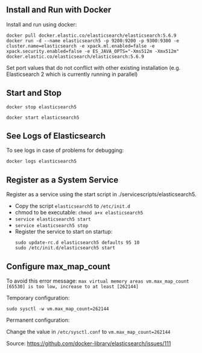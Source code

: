 ## Install and Run with Docker

Install and run using docker:

```
docker pull docker.elastic.co/elasticsearch/elasticsearch:5.6.9
docker run -d --name elasticsearch5 -p 9200:9200 -p 9300:9300 -e cluster.name=elasticsearch -e xpack.ml.enabled=false -e xpack.security.enabled=false -e ES_JAVA_OPTS="-Xms512m -Xmx512m" docker.elastic.co/elasticsearch/elasticsearch:5.6.9 
```

Set port values that do not conflict with other existing installation (e.g. Elasticsearch 2 which is currently running in parallel)

## Start and Stop

```
docker stop elasticsearch5
```

```
docker start elasticsearch5
```

## See Logs of Elasticsearch

To see logs in case of problems for debugging:

```
docker logs elasticsearch5
```

## Register as a System Service

Register as a service using the start script in ./servicescripts/elasticsearch5.

* Copy the script `elasticsearch5` to `/etc/init.d`
* chmod to be executable: `chmod a+x elasticsearch5`
* `service elasticsearch5 start`
* `service elasticsearch5 stop`
* Register the service to start on startup:
    ```
    sudo update-rc.d elasticsearch5 defaults 95 10
    sudo /etc/init.d/elasticsearch5 start
    ```

## Configure max_map_count

To avoid this error message: `max virtual memory areas vm.max_map_count [65530] is too low, increase to at least [262144]`

Temporary configuration: 

`sudo sysctl -w vm.max_map_count=262144`

Permanent configuration:

Change the value in `/etc/sysctl.conf` to `vm.max_map_count=262144`

Source: https://github.com/docker-library/elasticsearch/issues/111
